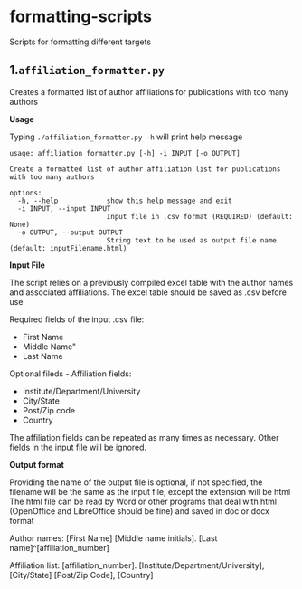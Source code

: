 # formatting-scripts
Scripts for formatting different targets

## 1.`affiliation_formatter.py`

Creates a formatted list of author affiliations for publications with too many authors

**Usage**

Typing `./affiliation_formatter.py -h` will print help message

```
usage: affiliation_formatter.py [-h] -i INPUT [-o OUTPUT]

Create a formatted list of author affiliation list for publications with too many authors

options:
  -h, --help            show this help message and exit
  -i INPUT, --input INPUT
                        Input file in .csv format (REQUIRED) (default: None)
  -o OUTPUT, --output OUTPUT
                        String text to be used as output file name (default: inputFilename.html)

```

**Input File**

The script relies on a previously compiled excel table with the author names and associated affiliations. The excel table should be saved as .csv before use

Required fields of the input .csv file:

* First Name
* Middle Name" 
* Last Name

Optional fileds - Affiliation fields:
* Institute/Department/University
* City/State 
* Post/Zip code
* Country

The affiliation fields can be repeated as many times as necessary. Other fields
in the input file will be ignored.


**Output format**

Providing the name of the output file is optional, if not specified, the filename will be the same as the input file, except the extension will be html
The html file can be read by Word or other programs that deal with html (OpenOffice and LibreOffice should be fine) and saved in doc or docx format

Author names: [First Name] [Middle name initials]. [Last name]^[affiliation_number]

Affiliation list: [affiliation_number]. [Institute/Department/University], [City/State] [Post/Zip Code], [Country]
